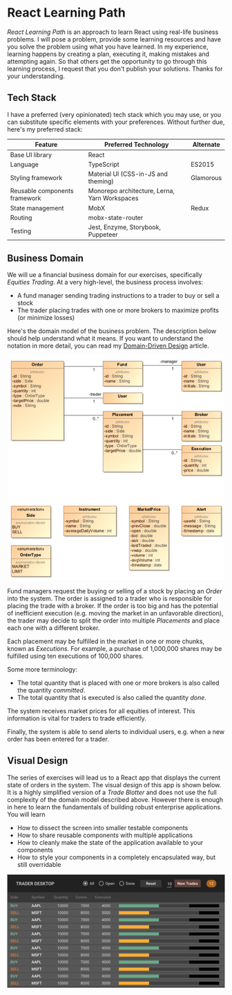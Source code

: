 React Learning Path
===================
*React Learning Path* is an approach to learn React using real-life business problems. I will pose a problem, provide some learning resources and have you solve the problem using what you have learned. In my experience, learning happens by creating a plan, executing it, making mistakes and attempting again. So that others get the opportunity to go through this learning process, I request that you don't publish your solutions. Thanks for your understanding.

Tech Stack
----------
I have a preferred (very opinionated) tech stack which you may use, or you can substitute specific elements with your preferences. Without further due, here's my preferred stack:


| Feature                       | Preferred Technology                          | Alternate
|-------------------------------|-----------------------------------------------|-----------
| Base UI library               | React                                         |
| Language                      | TypeScript                                    | ES2015
| Styling framework             | Material UI (CSS-in-JS and theming)           | Glamorous
| Reusable components framework | Monorepo architecture, Lerna, Yarn Workspaces |
| State management              | MobX                                          | Redux
| Routing                       | mobx-state-router                             |
| Testing                       | Jest, Enzyme, Storybook, Puppeteer            |

Business Domain
---------------
We will ue a financial business domain for our exercises, specifically *Equities Trading*. At a very high-level, the business process involves:
- A fund manager sending trading instructions to a trader to buy or sell a stock
- The trader placing trades with one or more brokers to maximize profits (or minimize losses)

Here's the domain model of the business problem. The description below should help understand what it means. If you want to understand the notation in more detail, you can read my [Domain-Driven Design](https://archfirst.org/domain-driven-design/) article.

![Domain Model](assets/equities-trading-domain-model.png)

Fund managers request the buying or selling of a stock by placing an *Order* into the system. The order is assigned to a trader who is responsible for placing the trade with a broker. If the order is too big and has the potential of inefficient execution (e.g. moving the market in an unfavorable direction), the trader may decide to split the order into multiple *Placements* and place each one with a different broker.

Each placement may be fulfilled in the market in one or more chunks, known as *Executions*. For example, a purchase of 1,000,000 shares may be fulfilled using ten executions of 100,000 shares.

Some more terminology:
- The total quantity that is placed with one or more brokers is also called the quantity *committed*.
- The total quantity that is executed is also called the quantity *done*. 

The system receives market prices for all equities of interest. This information is vital for traders to trade efficiently.

Finally, the system is able to send alerts to individual users, e.g. when a new order has been entered for a trader.

Visual Design
-------------
The series of exercises will lead us to a React app that displays the current state of orders in the system. The visual design of this app is shown below. It is a highly simplified version of a *Trade Blotter* and does not use the full complexity of the domain model described above. However there is enough in here to learn the fundamentals of building robust enterprise applications. You will learn
- How to dissect the screen into smaller testable components
- How to share reusable components with multiple applications
- How to cleanly make the state of the application available to your components
- How to style your components in a completely encapsulated way, but still overridable

![Domain Model](assets/mini-blotter.png)
